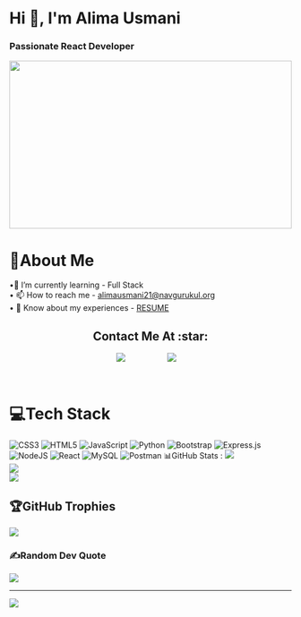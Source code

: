 # Hi 👋, I'm Alima Usmani <br> <h3 >**Passionate React Developer**</h3> <div ><img src="https://media2.giphy.com/media/L1R1tvI9svkIWwpVYr/giphy.gif?cid=790b7611ae0247a7fc36605155a13d7416e5c1ab29b18170&rid=giphy.gif&ct=g" width="100%" height="300px"></div>
 
# 💫About Me 
•🌱 I’m currently learning - Full Stack <br>
• 📫 How to reach me - alimausmani21@navgurukul.org <br>
• 📄 Know about my experiences - [RESUME](https://drive.google.com/file/d/1Zao5xWzIAOTZpG6ez9TUU1iqNDKvbETU/view?usp=sharing)

<h2 align="center">Contact Me At :star:</h2>

<p align="center">
   <a href="mailto:alimausmani21@navgurukul.org"><img src="https://img.shields.io/badge/gmail-%23D14836.svg?&style=for-the-badge&logo=gmail&logoColor=white" /></a>&nbsp;&nbsp;&nbsp;&nbsp;&nbsp;&nbsp;&nbsp;&nbsp;
  <a /></a>&nbsp;&nbsp;&nbsp;&nbsp;
  <a/></a>&nbsp;&nbsp;&nbsp;&nbsp;
  <a href="https://www.linkedin.com/in/alima-usmani-4b485922a/"><img src="https://img.shields.io/badge/linkedin-%230077B5.svg?&style=for-the-badge&logo=linkedin&logoColor=white" /></a>&nbsp;&nbsp;&nbsp;&nbsp;
 </p> 

<br/>




# 💻Tech Stack
![CSS3](https://img.shields.io/badge/css3-%231572B6.svg?style=for-the-badge&logo=css3&logoColor=white) ![HTML5](https://img.shields.io/badge/html5-%23E34F26.svg?style=for-the-badge&logo=html5&logoColor=white) ![JavaScript](https://img.shields.io/badge/javascript-%23323330.svg?style=for-the-badge&logo=javascript&logoColor=%23F7DF1E) ![Python](https://img.shields.io/badge/python-3670A0?style=for-the-badge&logo=python&logoColor=ffdd54) ![Bootstrap](https://img.shields.io/badge/bootstrap-%23563D7C.svg?style=for-the-badge&logo=bootstrap&logoColor=white) ![Express.js](https://img.shields.io/badge/express.js-%23404d59.svg?style=for-the-badge&logo=express&logoColor=%2361DAFB) ![NodeJS](https://img.shields.io/badge/node.js-6DA55F?style=for-the-badge&logo=node.js&logoColor=white) ![React](https://img.shields.io/badge/react-%2320232a.svg?style=for-the-badge&logo=react&logoColor=%2361DAFB) ![MySQL](https://img.shields.io/badge/mysql-%2300f.svg?style=for-the-badge&logo=mysql&logoColor=white) ![Postman](https://img.shields.io/badge/Postman-FF6C37?style=for-the-badge&logo=postman&logoColor=white) 
📊GitHub Stats :
![](https://github-readme-stats.vercel.app/api?username=alimausmani&theme=radical&hide_border=false&include_all_commits=false&count_private=false)<br/>
![](https://github-readme-streak-stats.herokuapp.com/?user=alimausmani&theme=radical&hide_border=false)<br/>
![](https://github-readme-stats.vercel.app/api/top-langs/?username=alimausmani&theme=radical&hide_border=false&include_all_commits=false&count_private=false&layout=compact)

## 🏆GitHub Trophies
![](https://github-profile-trophy.vercel.app/?username=alimausmani&theme=radical&no-frame=false&no-bg=false&margin-w=4)

### ✍️Random Dev Quote
![](https://quotes-github-readme.vercel.app/api?type=horizontal&theme=radical)

---
[![](https://visitcount.itsvg.in/api?id=alimausmani&icon=0&color=0)](https://visitcount.itsvg.in)
